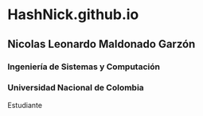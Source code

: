 # HashNick.github.io

## Nicolas Leonardo Maldonado Garzón
### Ingeniería de Sistemas y Computación
### Universidad Nacional de Colombia
Estudiante
